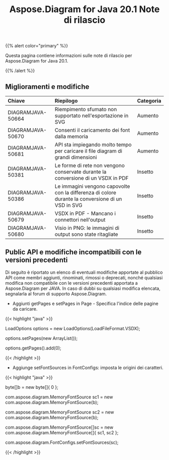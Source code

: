 ﻿---
title: Aspose.Diagram for Java 20.1 Note di rilascio
type: docs
weight: 70
url: /it/java/aspose-diagram-for-java-20-1-release-notes/
---
{{% alert color="primary" %}} 

Questa pagina contiene informazioni sulle note di rilascio per Aspose.Diagram for Java 20.1.

{{% /alert %}} 
## **Miglioramenti e modifiche**

|**Chiave**|**Riepilogo**|**Categoria**|
|:- |:- |:- |
|DIAGRAMJAVA-50664|Riempimento sfumato non supportato nell'esportazione in SVG|Aumento|
|DIAGRAMJAVA-50670|Consenti il caricamento dei font dalla memoria|Aumento|
|DIAGRAMJAVA-50681|API sta impiegando molto tempo per caricare il file diagram di grandi dimensioni|Aumento|
|DIAGRAMJAVA-50381|Le forme di rete non vengono conservate durante la conversione di un VSDX in PDF|Insetto|
|DIAGRAMJAVA-50386|Le immagini vengono capovolte con la differenza di colore durante la conversione di un VSD in SVG|Insetto|
|DIAGRAMJAVA-50679|VSDX in PDF - Mancano i connettori nell'output|Insetto|
|DIAGRAMJAVA-50680|Visio in PNG: le immagini di output sono state ritagliate|Insetto|
## **Public API e modifiche incompatibili con le versioni precedenti**
Di seguito è riportato un elenco di eventuali modifiche apportate al pubblico API come membri aggiunti, rinominati, rimossi o deprecati, nonché qualsiasi modifica non compatibile con le versioni precedenti apportata a Aspose.Diagram per JAVA. In caso di dubbi su qualsiasi modifica elencata, segnalarla al forum di supporto Aspose.Diagram.

- Aggiunti getPages e setPages in Page - Specifica l'indice delle pagine da caricare.

{{< highlight "java" >}}

 LoadOptions options = new LoadOptions(LoadFileFormat.VSDX);

options.setPages(new ArrayList());

options.getPages().add(0);

{{< /highlight >}}

- Aggiunge setFontSources in FontConfigs: imposta le origini dei caratteri.

{{< highlight "java" >}}

 byte[]b = new byte[]{ 0 };

com.aspose.diagram.MemoryFontSource sc1 = new com.aspose.diagram.MemoryFontSource(b);

com.aspose.diagram.MemoryFontSource sc2 = new com.aspose.diagram.MemoryFontSource(b);

com.aspose.diagram.MemoryFontSource[]sc = new com.aspose.diagram.MemoryFontSource[]{ sc1, sc2 };

com.aspose.diagram.FontConfigs.setFontSources(sc); 

{{< /highlight >}}


